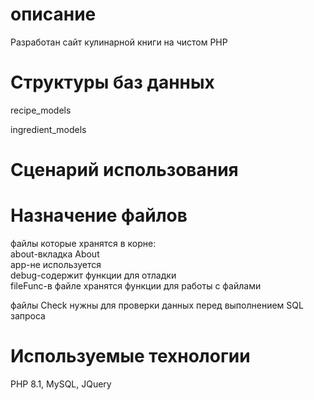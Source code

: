 # описание
Разработан сайт кулинарной книги на чистом PHP

# Структуры баз данных
recipe_models

ingredient_models

# Сценарий использования

# Назначение файлов
файлы которые хранятся в корне:<br>
about-вкладка About<br>
app-не используется<br>
debug-содержит функции для отладки<br> 
fileFunc-в файле хранятся функции для работы с файлами

файлы Check нужны для проверки данных перед выполнением SQL запроса 

# Используемые технологии
PHP 8.1, MySQL, JQuery